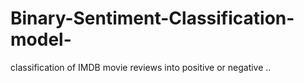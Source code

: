 # Binary-Sentiment-Classification-model-
classification of IMDB movie reviews into positive or negative ..

